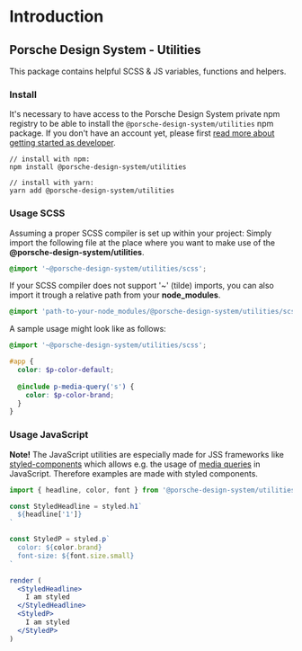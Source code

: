 # Introduction

## Porsche Design System - Utilities

This package contains helpful SCSS & JS variables, functions and helpers.

### Install
It's necessary to have access to the Porsche Design System private npm registry to be able to install the `@porsche-design-system/utilities` npm package. 
If you don't have an account yet, please first [read more about getting started as developer](start-coding/introduction).

```shell
// install with npm:
npm install @porsche-design-system/utilities

// install with yarn:
yarn add @porsche-design-system/utilities
```

### Usage SCSS

Assuming a proper SCSS compiler is set up within your project: Simply import the following file 
at the place where you want to make use of the **@porsche-design-system/utilities**.

```scss
@import '~@porsche-design-system/utilities/scss';
```

If your SCSS compiler does not support '~' (tilde) imports, you can also import it trough a relative path from your **node_modules**.

```scss
@import 'path-to-your-node_modules/@porsche-design-system/utilities/scss';
```

A sample usage might look like as follows:

```scss
@import '~@porsche-design-system/utilities/scss';

#app {
  color: $p-color-default;
  
  @include p-media-query('s') {
    color: $p-color-brand;
  }
}
```

### Usage JavaScript

**Note!** The JavaScript utilities are especially made for JSS frameworks like [styled-components](https://styled-components.com) which allows e.g. the usage of [media queries](https://developer.mozilla.org/de/docs/Web/CSS/Media_Queries/Using_media_queries) in JavaScript. 
Therefore examples are made with styled components.

```jsx
import { headline, color, font } from '@porsche-design-system/utilities';

const StyledHeadline = styled.h1`
  ${headline['1']}
`

const StyledP = styled.p`
  color: ${color.brand}
  font-size: ${font.size.small} 
`

render (
  <StyledHeadline>
    I am styled
  </StyledHeadline>
  <StyledP>
    I am styled
  </StyledP>
)
```